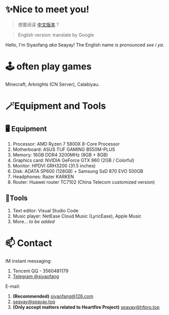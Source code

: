 # ✨Nice to meet you!

> 想要阅读 [中文版本](https://github.com/Seayay/Seayay/blob/main/README.md)？

> English version: translate by Google

Hello, I'm Siyaofang *aka* Seayay! The English name is pronounced *see i ya*.

# 🕹️ often play games

Minecraft, Arknights (CN Server), Calabiyau.

# 🪄Equipment and Tools

## 🖥️ Equipment

1. Processor: AMD Ryzen 7 5800X 8-Core Processor
2. Motherboard: ASUS TUF GAMING B550M-PLUS
3. Memory: 16GB DDR4 3200MHz (8GB + 8GB)
4. Graphics card: NVIDIA GeForce GTX 960 (2GB / Colorful)
5. Monitor: HPDVI GRH3200 (31.5 inches)
6. Disk: ADATA SP600 (128GB) + Samsung SsD 870 EVO 500GB
7. Headphones: Razer KARKEN
8. Router: Huawei router TC7102 (China Telecom customized version)

## 🔧Tools

1. Text editor: Visual Studio Code
2. Music player: NetEase Cloud Music (LyricEase), Apple Music
3. More... *to be added*

# 📫 Contact

IM instant messaging:

1. Tencent QQ - 3560481179
2. [Telegram @siyaofang](https://t.me/siyaofang)

E-mail:

1. **(Recommended)** [siyaofang@126.com](mailto://siyaofang@126.com)
2. [seayay@seayay.top](mailto://seayay@seayay.top)
3. **(Only accept matters related to Heartfire Project)** [seayay@hfpro.top](mailto://seayay@project-heartfire.com)
